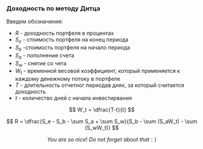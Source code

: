 
### Доходность по методу Дитца

Введем обозначения:
- $R$ - доходность портфеля в процентах
- $S_e$ - стоимость портфеля на конец периода
- $S_b$ -стоимость портфеля на начало периода
- $S_a$ - пополнение счета
- $S_w$ - снятие со чета
- $W_t$ - временной весовой коэффициент, который применяется к каждому денежному потоку в портфеле
- $T$ - длительность отчетног периодав днях, за который считается доходность
- $t$ - количество дней с начала инвестирвания 

$$
W_t = \dfrac{T-t}{t}
$$

$$
R = \dfrac{S_e - S_b - \sum S_a + \sum S_w}{S_b - \sum (S_aW_t) - \sum (S_wW_t)}
$$

$$
You~are~so~nice!~Do~not~forget~about~that :)
$$